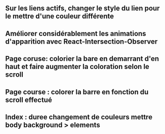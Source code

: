 ## Sur les liens actifs, changer le style du lien pour le mettre d'une couleur différente

## Améliorer considérablement les animations d'apparition avec React-Intersection-Observer

## Page coruse: colorier la bare en demarrant d'en haut et faire augmenter la coloration selon le scroll

## Page course : colorer la barre en fonction du scroll effectué

## Index : duree changement de couleurs mettre body background > elements
